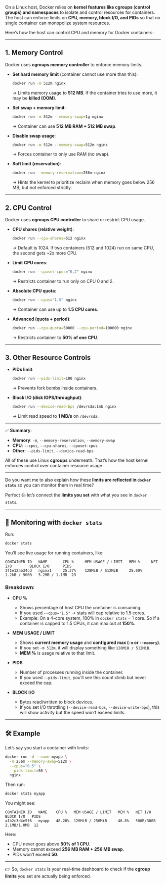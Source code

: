 On a Linux host, Docker relies on **kernel features like cgroups (control groups) and namespaces** to isolate and control resources for containers. The host can enforce limits on **CPU, memory, block I/O, and PIDs** so that no single container can monopolize system resources.

Here’s how the host can control CPU and memory for Docker containers:

---

## 1. **Memory Control**

Docker uses **cgroups memory controller** to enforce memory limits.

* **Set hard memory limit** (container cannot use more than this):

  ```bash
  docker run -m 512m nginx
  ```

  → Limits memory usage to **512 MB**. If the container tries to use more, it may be **killed (OOM)**.

* **Set swap + memory limit**:

  ```bash
  docker run -m 512m --memory-swap=1g nginx
  ```

  → Container can use **512 MB RAM + 512 MB swap**.

* **Disable swap usage**:

  ```bash
  docker run -m 512m --memory-swap=512m nginx
  ```

  → Forces container to only use RAM (no swap).

* **Soft limit (reservation)**:

  ```bash
  docker run --memory-reservation=256m nginx
  ```

  → Hints the kernel to prioritize reclaim when memory goes below 256 MB, but not enforced strictly.

---

## 2. **CPU Control**

Docker uses **cgroups CPU controller** to share or restrict CPU usage.

* **CPU shares (relative weight)**:

  ```bash
  docker run --cpu-shares=512 nginx
  ```

  → Default is 1024. If two containers (512 and 1024) run on same CPU, the second gets \~2x more CPU.

* **Limit CPU cores**:

  ```bash
  docker run --cpuset-cpus="0,2" nginx
  ```

  → Restricts container to run only on CPU 0 and 2.

* **Absolute CPU quota**:

  ```bash
  docker run --cpus="1.5" nginx
  ```

  → Container can use up to **1.5 CPU cores**.

* **Advanced (quota + period)**:

  ```bash
  docker run --cpu-quota=50000 --cpu-period=100000 nginx
  ```

  → Restricts container to **50% of one CPU**.

---

## 3. **Other Resource Controls**

* **PIDs limit**:

  ```bash
  docker run --pids-limit=100 nginx
  ```

  → Prevents fork bombs inside containers.

* **Block I/O (disk IOPS/throughput)**:

  ```bash
  docker run --device-read-bps /dev/sda:1mb nginx
  ```

  → Limit read speed to **1 MB/s** on `/dev/sda`.

---

✅ **Summary**:

* **Memory**: `-m`, `--memory-reservation`, `--memory-swap`
* **CPU**: `--cpus`, `--cpu-shares`, `--cpuset-cpus`
* **Other**: `--pids-limit`, `--device-read-bps`

All of these use Linux **cgroups** underneath. That’s how the host kernel enforces control over container resource usage.

---

Do you want me to also explain how these **limits are reflected in `docker stats`** so you can monitor them in real time?

Perfect 👍 let’s connect the **limits you set** with what you see in `docker stats`.

---

## 🔎 Monitoring with `docker stats`

Run:

```bash
docker stats
```

You’ll see live usage for running containers, like:

```
CONTAINER ID   NAME       CPU %     MEM USAGE / LIMIT   MEM %     NET I/O        BLOCK I/O      PIDS
3f1e12ab34cd   nginx1     25.37%    128MiB / 512MiB     25.00%    1.2kB / 900B   5.2MB / 1.1MB  23
```

### Breakdown:

* **CPU %**

  * Shows percentage of host CPU the container is consuming.
  * If you used `--cpus="1.5"` → stats will cap relative to 1.5 cores.
  * Example: On a 4-core system, 100% in `docker stats` = 1 core. So if a container is capped to 1.5 CPUs, it can max out at **150%**.

* **MEM USAGE / LIMIT**

  * Shows **current memory usage** and **configured max (`-m` or `--memory`)**.
  * If you set `-m 512m`, it will display something like `128MiB / 512MiB`.
  * **MEM %** is usage relative to that limit.

* **PIDS**

  * Number of processes running inside the container.
  * If you used `--pids-limit`, you’ll see this count climb but never exceed the cap.

* **BLOCK I/O**

  * Bytes read/written to block devices.
  * If you set I/O throttling (`--device-read-bps`, `--device-write-bps`), this will show activity but the speed won’t exceed limits.

---

## 🛠 Example

Let’s say you start a container with limits:

```bash
docker run -d --name myapp \
  -m 256m --memory-swap=512m \
  --cpus="0.5" \
  --pids-limit=50 \
  nginx
```

Then run:

```bash
docker stats myapp
```

You might see:

```
CONTAINER ID   NAME    CPU %   MEM USAGE / LIMIT   MEM %   NET I/O   BLOCK I/O   PIDS
a1b2c3d4e5f6   myapp   48.20%  120MiB / 256MiB     46.8%   500B/300B 2.1MB/1.0MB  12
```

Here:

* CPU never goes above **50% of 1 CPU**.
* Memory cannot exceed **256 MB RAM + 256 MB swap**.
* PIDs won’t exceed **50**.

---

👉 So, `docker stats` is your real-time dashboard to check if the **cgroup limits** you set are actually being enforced.

